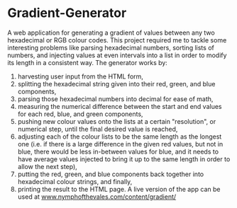 # Gradient-Generator
A web application for generating a gradient of values between any two hexadecimal or RGB colour codes. This project required me to tackle some interesting problems 
like parsing hexadecimal numbers, sorting lists of numbers, and injecting values at even intervals into a list in order to modify its length in a consistent way. 
The generator works by:
1. harvesting user input from the HTML form,
2. splitting the hexadecimal string given into their red, green, and blue components,
3. parsing those hexadecimal numbers into decimal for ease of math,
4. measuring the numerical difference between the start and end values for each red, blue, and green components,
5. pushing new colour values onto the lists at a certain "resolution", or numerical step, until the final desired value is reached,
6. adjusting each of the colour lists to be the same length as the longest one
  (i.e. if there is a large difference in the given red values, but not in blue, there would be less in-between values for blue, and it needs to have average values injected to bring it up to the same length in order to allow the next step),
7. putting the red, green, and blue components back together into hexadecimal colour strings, and finally,
8. printing the result to the HTML page.
A live version of the app can be used at www.nymphofthevales.com/content/gradient/
